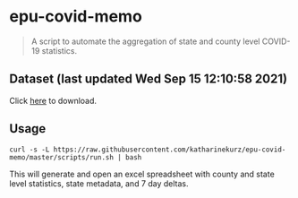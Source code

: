 # epu-covid-memo

> A script to automate the aggregation of state and county level COVID-19 statistics.

<!-- tmpl start -->

## Dataset (last updated Wed Sep 15 12:10:58 2021)

Click [here](https://covid-artifacts.s3.amazonaws.com/records/2021-9-15-121058-covid_artifact.xls) to download.

<!-- tmpl end -->

## Usage

```
curl -s -L https://raw.githubusercontent.com/katharinekurz/epu-covid-memo/master/scripts/run.sh | bash
```

This will generate and open an excel spreadsheet with county and state level statistics, state metadata, and 7 day deltas.